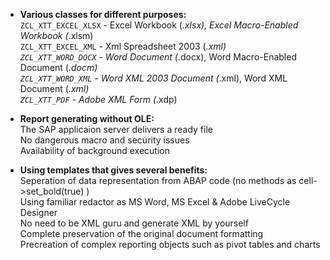 * **Various classes for different purposes:**\
 `ZCL_XTT_EXCEL_XLSX` - Excel Workbook (*.xlsx), Excel Macro-Enabled Workbook (*.xlsm)\
 `ZCL_XTT_EXCEL_XML` - Xml Spreadsheet 2003 (*.xml)\
 `ZCL_XTT_WORD_DOCX` - Word Document (*.docx), Word Macro-Enabled Document (*.docm)\
 `ZCL_XTT_WORD_XML` - Word XML 2003 Document (*.xml), Word XML Document (*.xml)\
 `ZCL_XTT_PDF` - Adobe XML Form (*.xdp)

* **Report generating without OLE:**\
The SAP applicaion server delivers a ready file\
No dangerous macro and security issues\
Availability of background execution

* **Using templates that gives several benefits:**\
Seperation of data representation from ABAP code (no methods as cell->set_bold(true) )\
Using familiar redactor as MS Word, MS Excel & Adobe LiveCycle Designer\
No need to be XML guru and generate XML by yourself\
Complete preservation of the original document formatting\
Precreation of complex reporting objects such as pivot tables and charts